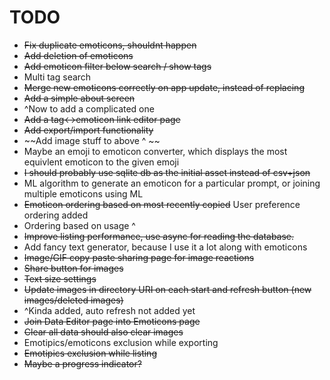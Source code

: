 # TODO
* ~~Fix duplicate emoticons, shouldnt happen~~
* ~~Add deletion of emoticons~~
* ~~Add emoticon filter below search / show tags~~
* Multi tag search
* ~~Merge new emoticons correctly on app update, instead of replacing~~
* ~~Add a simple about screen~~ 
* ^Now to add a complicated one
* ~~Add a tag<->emoticon link editor page~~
* ~~Add export/import functionality~~
* ~~Add image stuff to above ^ ~~
* Maybe an emoji to emoticon converter, which displays the most equivlent emoticon to the given emoji
* ~~I should probably use sqlite db as the initial asset instead of csv+json~~
* ML algorithm to generate an emoticon for a particular prompt, or joining multiple emoticons using ML
* ~~Emoticon ordering based on most recently copied~~ User preference ordering added
* Ordering based on usage ^
* ~~Improve listing performance, use async for reading the database.~~
* Add fancy text generator, because I use it a lot along with emoticons
* ~~Image/GIF copy paste sharing page for image reactions~~
* ~~Share button for images~~
* ~~Text size settings~~
* ~~Update images in directory URI on each start and refresh button  (new images/deleted images)~~ 
* ^Kinda added, auto refresh not added yet
* ~~Join Data Editor page into Emoticons page~~
* ~~Clear all data should also clear images~~
* Emotipics/emoticons exclusion while exporting
* ~~Emotipics exclusion while listing~~
* ~~Maybe a progress indicator?~~